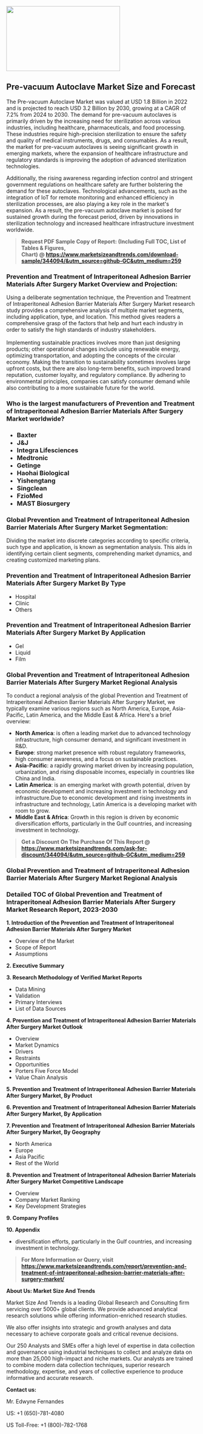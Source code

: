 <p><img class="alignnone size-medium wp-image-20088" src="https://ffe5etoiles.com/wp-content/uploads/2024/12/MST1-300x171.png" alt="" width="300" height="171" /></p><h2>Pre-vacuum Autoclave Market Size and Forecast</h2><p>The Pre-vacuum Autoclave Market was valued at USD 1.8 Billion in 2022 and is projected to reach USD 3.2 Billion by 2030, growing at a CAGR of 7.2% from 2024 to 2030. The demand for pre-vacuum autoclaves is primarily driven by the increasing need for sterilization across various industries, including healthcare, pharmaceuticals, and food processing. These industries require high-precision sterilization to ensure the safety and quality of medical instruments, drugs, and consumables. As a result, the market for pre-vacuum autoclaves is seeing significant growth in emerging markets, where the expansion of healthcare infrastructure and regulatory standards is improving the adoption of advanced sterilization technologies.</p><p>Additionally, the rising awareness regarding infection control and stringent government regulations on healthcare safety are further bolstering the demand for these autoclaves. Technological advancements, such as the integration of IoT for remote monitoring and enhanced efficiency in sterilization processes, are also playing a key role in the market's expansion. As a result, the pre-vacuum autoclave market is poised for sustained growth during the forecast period, driven by innovations in sterilization technology and increased healthcare infrastructure investment worldwide.</p></p><blockquote id="" class=""><strong>Request PDF Sample Copy of Report: (Including Full TOC, List of Tables &amp; Figures, Chart)&nbsp;@&nbsp;<strong><a href="https://www.marketsizeandtrends.com/download-sample/344094/&utm_source=github-GC&utm_medium=259" target="_blank">https://www.marketsizeandtrends.com/download-sample/344094/&utm_source=github-GC&utm_medium=259</a></strong></strong></blockquote><h3 id="" class="">Prevention and Treatment of Intraperitoneal Adhesion Barrier Materials After Surgery Market&nbsp;Overview and Projection:</h3><p id="" class="">Using a deliberate segmentation technique, the Prevention and Treatment of Intraperitoneal Adhesion Barrier Materials After Surgery Market research study provides a comprehensive analysis of multiple market segments, including application, type, and location. This method gives readers a comprehensive grasp of the factors that help and hurt each industry in order to satisfy the high standards of industry stakeholders. <br /> <br />Implementing sustainable practices involves more than just designing products; other operational changes include using renewable energy, optimizing transportation, and adopting the concepts of the circular economy. Making the transition to sustainability sometimes involves large upfront costs, but there are also long-term benefits, such improved brand reputation, customer loyalty, and regulatory compliance. By adhering to environmental principles, companies can satisfy consumer demand while also contributing to a more sustainable future for the world.</p><h3 id="" class="">Who is the largest manufacturers of&nbsp;Prevention and Treatment of Intraperitoneal Adhesion Barrier Materials After Surgery Market worldwide?</h3><h3 class=""><p><ul><li>Baxter </li><li> J&J </li><li> Integra Lifesciences </li><li> Medtronic </li><li> Getinge </li><li> Haohai Biological </li><li> Yishengtang </li><li> Singclean </li><li> FzioMed </li><li> MAST Biosurgery</li></ul></p></h3><h3 id="" class="">Global&nbsp;Prevention and Treatment of Intraperitoneal Adhesion Barrier Materials After Surgery Market Segmentation:</h3><p id="" class="">Dividing the market into discrete categories according to specific criteria, such type and application, is known as segmentation analysis. This aids in identifying certain client segments, comprehending market dynamics, and creating customized marketing plans.</p><h3 id="" class="">Prevention and Treatment of Intraperitoneal Adhesion Barrier Materials After Surgery Market&nbsp;By Type</h3><p><p><ul><li>Hospital</li><li> Clinic</li><li> Others</p></li></ul></p></p><h3 id="" class="">Prevention and Treatment of Intraperitoneal Adhesion Barrier Materials After Surgery Market&nbsp;By Application</h3><p class=""><p><ul><li>Gel</li><li> Liquid</li><li> Film</li></ul></p></p><h3 id="" class="">Global Prevention and Treatment of Intraperitoneal Adhesion Barrier Materials After Surgery Market Regional Analysis</h3><p id="" class="">To conduct a regional analysis of the global Prevention and Treatment of Intraperitoneal Adhesion Barrier Materials After Surgery Market, we typically examine various regions such as North America, Europe, Asia-Pacific, Latin America, and the Middle East &amp; Africa. Here's a brief overview:</p><ul><li><strong>North America</strong>: is often a leading market due to advanced technology infrastructure, high consumer demand, and significant investment in R&amp;D.</li><li><strong>Europe</strong>: strong market presence with robust regulatory frameworks, high consumer awareness, and a focus on sustainable practices.</li><li><strong>Asia-Pacific</strong>: a rapidly growing market driven by increasing population, urbanization, and rising disposable incomes, especially in countries like China and India.</li><li><strong>Latin America</strong>: is an emerging market with growth potential, driven by economic development and increasing investment in technology and infrastructure.Due to economic development and rising investments in infrastructure and technology, Latin America is a developing market with room to grow.</li><li><strong>Middle East &amp; Africa</strong>: Growth in this region is driven by economic diversification efforts, particularly in the Gulf countries, and increasing investment in technology.</li></ul><blockquote id="" class=""><strong>Get a Discount On The Purchase Of This Report @ <strong><a href="https://www.marketsizeandtrends.com/ask-for-discount/344094/&utm_source=github-GC&utm_medium=259" target="_blank">https://www.marketsizeandtrends.com/ask-for-discount/344094/&utm_source=github-GC&utm_medium=259</a></strong></strong></blockquote><h3 id="" class="">Global Prevention and Treatment of Intraperitoneal Adhesion Barrier Materials After Surgery Market Regional Analysis</h3><h3 id="" class="">Detailed TOC of Global Prevention and Treatment of Intraperitoneal Adhesion Barrier Materials After Surgery Market Research Report, 2023-2030</h3><p id="" class=""><strong>1. Introduction of the Prevention and Treatment of Intraperitoneal Adhesion Barrier Materials After Surgery Market</strong></p><ul><li>Overview of the Market</li><li>Scope of Report</li><li>Assumptions</li></ul><p id="" class=""><strong>2. Executive Summary</strong></p><p id="" class=""><strong>3. Research Methodology of Verified Market Reports</strong></p><ul><li>Data Mining</li><li>Validation</li><li>Primary Interviews</li><li>List of Data Sources</li></ul><p id="" class=""><strong>4. Prevention and Treatment of Intraperitoneal Adhesion Barrier Materials After Surgery Market Outlook</strong></p><ul><li>Overview</li><li>Market Dynamics</li><li>Drivers</li><li>Restraints</li><li>Opportunities</li><li>Porters Five Force Model</li><li>Value Chain Analysis</li></ul><p id="" class=""><strong>5. Prevention and Treatment of Intraperitoneal Adhesion Barrier Materials After Surgery Market, By Product</strong></p><p id="" class=""><strong>6. Prevention and Treatment of Intraperitoneal Adhesion Barrier Materials After Surgery Market, By Application</strong></p><p id="" class=""><strong>7. Prevention and Treatment of Intraperitoneal Adhesion Barrier Materials After Surgery Market, By Geography</strong></p><ul><li>North America</li><li>Europe</li><li>Asia Pacific</li><li>Rest of the World</li></ul><p id="" class=""><strong>8. Prevention and Treatment of Intraperitoneal Adhesion Barrier Materials After Surgery Market Competitive Landscape</strong></p><ul><li>Overview</li><li>Company Market Ranking</li><li>Key Development Strategies</li></ul><p id="" class=""><strong>9. Company Profiles</strong></p><p id="" class=""><strong>10. Appendix</strong></p><ul><li>diversification efforts, particularly in the Gulf countries, and increasing investment in technology.</li></ul><blockquote id="" class=""><strong>For More Information or Query, visit <strong><strong><a href="https://www.marketsizeandtrends.com/report/prevention-and-treatment-of-intraperitoneal-adhesion-barrier-materials-after-surgery-market/" target="_blank">https://www.marketsizeandtrends.com/report/prevention-and-treatment-of-intraperitoneal-adhesion-barrier-materials-after-surgery-market/</a></strong></strong></strong></blockquote><p id="" class=""><strong>About Us: Market Size And Trends</strong></p><p id="" class="">Market Size And Trends is a leading Global Research and Consulting firm servicing over 5000+ global clients. We provide advanced analytical research solutions while offering information-enriched research studies.</p><p id="" class="">We also offer insights into strategic and growth analyses and data necessary to achieve corporate goals and critical revenue decisions.</p><p id="" class="">Our 250 Analysts and SMEs offer a high level of expertise in data collection and governance using industrial techniques to collect and analyze data on more than 25,000 high-impact and niche markets. Our analysts are trained to combine modern data collection techniques, superior research methodology, expertise, and years of collective experience to produce informative and accurate research.</p><p id="" class=""><strong>Contact us:</strong></p><p id="" class="">Mr. Edwyne Fernandes</p><p id="" class="">US: +1 (650)-781-4080</p><p id="" class="">US Toll-Free: +1 (800)-782-1768</p>
